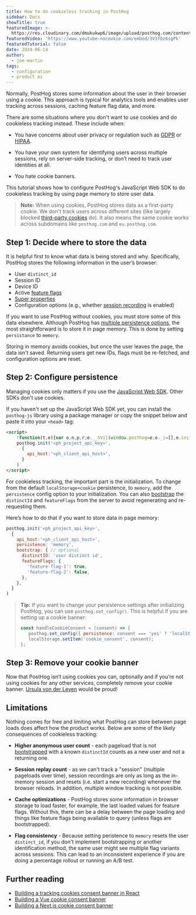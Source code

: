 ```yaml
---
title: How to do cookieless tracking in PostHog
sidebar: Docs
showTitle: true
featuredImage: >-
  https://res.cloudinary.com/dmukukwp6/image/upload/posthog.com/contents/images/cookieless-tracking.png
featuredVideo: 'https://www.youtube-nocookie.com/embed/3V3fbz6sgPk'
featuredTutorial: false
date: 2024-06-14
author:
  - joe-martin
tags:
  - configuration
  - product os
---
```


Normally, PostHog stores some information about the user in their browser using a cookie. This approach is typical for analytics tools and enables user tracking across sessions, caching feature flag data, and more. 

There are some situations where you don't want to use cookies and do cookieless tracking instead. These include when:

- You have concerns about user privacy or regulation such as [GDPR](/docs/integrate/gdpr) or [HIPAA](/docs/privacy/hipaa-compliance).

- You have your own system for identifying users across multiple sessions, rely on server-side tracking, or don’t need to track user identities at all.

- You hate cookie banners.

This tutorial shows how to configure PostHog's JavaScript Web SDK to do cookieless tracking by using page memory to store user data.

> **Note:** When using cookies, PostHog stores data as a first-party cookie. We don't track users across different sites (like largely blocked [third-party cookies](https://en.wikipedia.org/wiki/Third-party_cookies) do). It also means the same cookie works across subdomains like `posthog.com` and `eu.posthog.com`.

<GDPRForm />

## Step 1: Decide where to store the data

It is helpful first to know what data is being stored and why. Specifically, PostHog stores the following information in the user’s browser:

- User `distinct_id`
- Session ID
- Device ID
- Active [feature flags](/docs/user-guides/feature-flags)
- [Super properties](/docs/integrate/client/js#super-properties)
- Configuration options (e.g., whether [session recording](/docs/user-guides/recordings) is enabled)

If you want to use PostHog without cookies, you must store some of this data elsewhere. Although PostHog has [multiple persistence options](/docs/libraries/js#persistence), the most straightforward is to store it in page memory. This is done by setting `persistance` to `memory`.

Storing in memory avoids cookies, but once the user leaves the page, the data isn't saved. Returning users get new IDs, flags must be re-fetched, and configuration options are reset.

## Step 2: Configure persistence

Managing cookies only matters if you use the [JavaScript Web SDK](/docs/libraries/js). Other SDKs don't use cookies.

If you haven't set up the JavaScript Web SDK yet, you can install the `posthog-js` library using a package manager or copy the snippet below and paste it into your `<head>` tag:

```html
<script>
    !function(t,e){var o,n,p,r;e.__SV||(window.posthog=e,e._i=[],e.init=function(i,s,a){function g(t,e){var o=e.split(".");2==o.length&&(t=t[o[0]],e=o[1]),t[e]=function(){t.push([e].concat(Array.prototype.slice.call(arguments,0)))}}(p=t.createElement("script")).type="text/javascript",p.async=!0,p.src=s.api_host.replace(".i.posthog.com","-assets.i.posthog.com")+"/static/array.js",(r=t.getElementsByTagName("script")[0]).parentNode.insertBefore(p,r);var u=e;for(void 0!==a?u=e[a]=[]:a="posthog",u.people=u.people||[],u.toString=function(t){var e="posthog";return"posthog"!==a&&(e+="."+a),t||(e+=" (stub)"),e},u.people.toString=function(){return u.toString(1)+".people (stub)"},o="capture identify alias people.set people.set_once set_config register register_once unregister opt_out_capturing has_opted_out_capturing opt_in_capturing reset isFeatureEnabled onFeatureFlags getFeatureFlag getFeatureFlagPayload reloadFeatureFlags group updateEarlyAccessFeatureEnrollment getEarlyAccessFeatures getActiveMatchingSurveys getSurveys onSessionId".split(" "),n=0;n<o.length;n++)g(u,o[n]);e._i.push([i,s,a])},e.__SV=1)}(document,window.posthog||[]);
    posthog.init('<ph_project_api_key>',
      {
        api_host:'<ph_client_api_host>', 
      }
    )
</script>
```

For cookieless tracking, the important part is the initialization. To change from the default `localStorage+cookie` persistence, to `memory`, add the `persistence` config option to your initialization. You can also [bootstrap](/docs/feature-flags/bootstrapping) the `distinctId` and `featureFlags` from the server to avoid regenerating and re-requesting them.

Here’s how to do that if you want to store data in page memory:

```js
posthog.init('<ph_project_api_key>',
  {
    api_host:'<ph_client_api_host>', 
    persistence: 'memory',
    bootstrap: { // optional
      distinctID: 'user distinct id',
      featureFlags: {
        'feature-flag-1': true,
        'feature-flag-2': false,
      },
    },
  }
)
```

> **Tip:** If you want to change your persistence settings after initializing PostHog, you can use `posthog.set_config()`. This is helpful if you are setting up a cookie banner:
> ```js
> const handleCookieConsent = (consent) => {
>    posthog.set_config({ persistence: consent === 'yes' ? 'localStorage+cookie' : 'memory' });
>    localStorage.setItem('cookie_consent', consent);
> };
> ```

## Step 3: Remove your cookie banner

Now that PostHog isn’t using cookies you can, optionally and if you’re not using cookies for any other services, completely remove your cookie banner. [Ursula von der Leyen](/blog/is-google-analytics-illegal-microsite) would be proud!

## Limitations

Nothing comes for free and limiting what PostHog can store between page loads does affect how the product works. Below are some of the likely consequences of cookieless tracking:

* **Higher anonymous user count** - each pageload that is not [bootstrapped](/docs/feature-flags/bootstrapping) with a known `distinctId` counts as a new user and not a returning one.

* **Session replay count** - as we can't track a "session" (multiple pageloads over time), session recordings are only as long as the in-memory session and resets (i.e. start a new recording) whenever the browser reloads. In addition, multiple window tracking is not possible.

* **Cache optimizations** - PostHog stores some information in browser storage to load faster, for example, the last loaded values for feature flags. Without this, there can be a delay between the page loading and things like feature flags being available to query (unless flags are bootstrapped).

* **Flag consistency** - Because setting peristence to `memory` resets the user `distinct_id`, if you don't implement bootstrapping or another identification method, the same user might see multiple flag variants across sessions. This can lead to an inconsistent experience if you are doing a percentage rollout or running an A/B test.

## Further reading

- [Building a tracking cookies consent banner in React](/tutorials/react-cookie-banner)
- [Building a Vue cookie consent banner](/tutorials/vue-cookie-banner)
- [Building a Next.js cookie consent banner](/tutorials/nextjs-cookie-banner)
